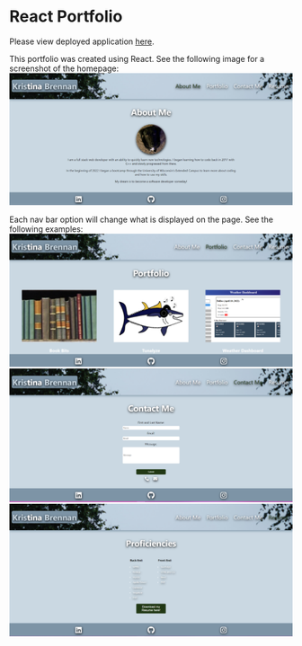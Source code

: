 # React Portfolio
Please view deployed application [here](https://thetinaest.github.io/react-portfolio/).

This portfolio was created using React. See the following image for a screenshot of the homepage:
![Screenshot](/src/assets/screenshot.png)

Each nav bar option will change what is displayed on the page. See the following examples:
![Screenshot](/src/assets/portfolio.PNG)
![Screenshot](/src/assets/contact.PNG)
![Screenshot](/src/assets/resume.PNG)